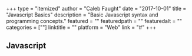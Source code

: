 +++
type = "itemized"
author = "Caleb Faught"
date = "2017-10-01"
title = "Javascript Basics"
description = "Basic Javascript syntax and programming concepts."
featured = ""
featuredpath = ""
featuredalt = ""
categories = [""]
linktitle = ""
platform = "Web"
link = "#"
+++

## Javascript
